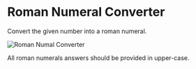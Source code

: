 # Roman Numeral Converter
Convert the given number into a roman numeral.




![Roman Numal Converter](https://github.com/mkg789/Roman-Numeral-Converter/assets/126147162/065b2d36-3e90-43d6-b873-1ea8a679ae12)





All roman numerals answers should be provided in upper-case.
